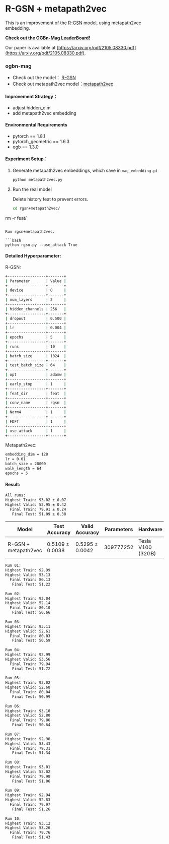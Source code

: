 # R-GSN + metapath2vec

This is an improvement of the [R-GSN](https://github.com/xjtuwxliang/R-GSN/tree/main) model, using metapath2vec embedding. 

[**Check out the OGBn-Mag LeaderBoard!**](https://ogb.stanford.edu/docs/leader_nodeprop/#ogbn-mag)

Our paper is available at [https://arxiv.org/pdf/2105.08330.pdf](https://arxiv.org/pdf/2105.08330.pdf).

### ogbn-mag

+ Check out the model： [R-GSN](https://github.com/xjtuwxliang/R-GSN/tree/main)
+ Check out metapath2vec model：[metapath2vec](https://ericdongyx.github.io/papers/KDD17-dong-chawla-swami-metapath2vec.pdf)

#### Improvement Strategy：

+ adjust hidden_dim
+ add metapath2vec embedding

#### Environmental Requirements

+ pytorch == 1.8.1
+ pytorch_geometric == 1.6.3
+ ogb == 1.3.0

#### Experiment Setup：

1. Generate metapath2vec embeddings, which save in `mag_embedding.pt`

   ```bash
   python metapath2vec.py
   ```

2. Run the real model

   Delete history feat to prevent errors.
   
   ```bash
   cd rgsn+metapath2vec/
rm -r feat/
   ```
   
   Run rgsn+metapath2vec.
   
   ```bash
   python rgsn.py --use_attack True
   ```

#### Detailed Hyperparameter:

R-GSN:

```bash
+-----------------+-------+
| Parameter       | Value |
+-----------------+-------+
| device          | 0     |
+-----------------+-------+
| num_layers      | 2     |
+-----------------+-------+
| hidden_channels | 256   |
+-----------------+-------+
| dropout         | 0.500 |
+-----------------+-------+
| lr              | 0.004 |
+-----------------+-------+
| epochs          | 5     |
+-----------------+-------+
| runs            | 10    |
+-----------------+-------+
| batch_size      | 1024  |
+-----------------+-------+
| test_batch_size | 64    |
+-----------------+-------+
| opt             | adamw |
+-----------------+-------+
| early_stop      | 1     |
+-----------------+-------+
| feat_dir        | feat  |
+-----------------+-------+
| conv_name       | rgsn  |
+-----------------+-------+
| Norm4           | 1     |
+-----------------+-------+
| FDFT            | 1     |
+-----------------+-------+
| use_attack      | 1     |
+-----------------+-------+
```

Metapath2vec:

```bash
embedding_dim = 128
lr = 0.01
batch_size = 20000
walk_length = 64
epochs = 5
```

#### Result:

```bash
All runs:
Highest Train: 93.02 ± 0.07
Highest Valid: 52.95 ± 0.42
  Final Train: 79.91 ± 0.24
   Final Test: 51.09 ± 0.38
```

| Model                | Test Accuracy   | Valid Accuracy  | Parameters | Hardware          |
| -------------------- | --------------- | --------------- | ---------- | ----------------- |
| R-GSN + metapath2vec | 0.5109 ± 0.0038 | 0.5295 ± 0.0042 | 309777252  | Tesla V100 (32GB) |

```bash
Run 01:
Highest Train: 92.99
Highest Valid: 53.13
  Final Train: 80.13
   Final Test: 51.22
   
Run 02:
Highest Train: 93.04
Highest Valid: 52.14
  Final Train: 80.10
   Final Test: 50.66
   
Run 03:
Highest Train: 93.11
Highest Valid: 52.61
  Final Train: 80.03
   Final Test: 50.59
   
Run 04:
Highest Train: 92.99
Highest Valid: 53.56
  Final Train: 79.94
   Final Test: 51.72
   
Run 05:
Highest Train: 93.02
Highest Valid: 52.68
  Final Train: 80.04
   Final Test: 50.99
   
Run 06:
Highest Train: 93.10
Highest Valid: 52.80
  Final Train: 79.86
   Final Test: 50.64
   
Run 07:
Highest Train: 92.90
Highest Valid: 53.43
  Final Train: 79.31
   Final Test: 51.34
   
Run 08:
Highest Train: 93.01
Highest Valid: 53.02
  Final Train: 79.98
   Final Test: 51.06
   
Run 09:
Highest Train: 92.94
Highest Valid: 52.83
  Final Train: 79.97
   Final Test: 51.26
   
Run 10:
Highest Train: 93.12
Highest Valid: 53.26
  Final Train: 79.76
   Final Test: 51.43
```





